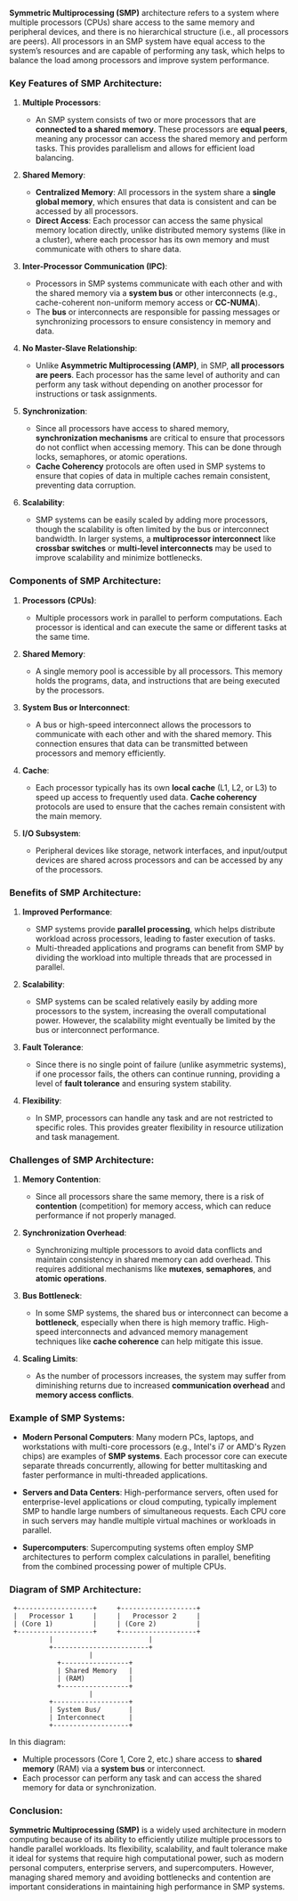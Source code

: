 **Symmetric Multiprocessing (SMP)** architecture refers to a system where multiple processors (CPUs) share access to the same memory and peripheral devices, and there is no hierarchical structure (i.e., all processors are peers). All processors in an SMP system have equal access to the system’s resources and are capable of performing any task, which helps to balance the load among processors and improve system performance.

### Key Features of SMP Architecture:
1. **Multiple Processors**: 
   - An SMP system consists of two or more processors that are **connected to a shared memory**. These processors are **equal peers**, meaning any processor can access the shared memory and perform tasks. This provides parallelism and allows for efficient load balancing.

2. **Shared Memory**: 
   - **Centralized Memory**: All processors in the system share a **single global memory**, which ensures that data is consistent and can be accessed by all processors.
   - **Direct Access**: Each processor can access the same physical memory location directly, unlike distributed memory systems (like in a cluster), where each processor has its own memory and must communicate with others to share data.

3. **Inter-Processor Communication (IPC)**:
   - Processors in SMP systems communicate with each other and with the shared memory via a **system bus** or other interconnects (e.g., cache-coherent non-uniform memory access or **CC-NUMA**).
   - The **bus** or interconnects are responsible for passing messages or synchronizing processors to ensure consistency in memory and data.

4. **No Master-Slave Relationship**:
   - Unlike **Asymmetric Multiprocessing (AMP)**, in SMP, **all processors are peers**. Each processor has the same level of authority and can perform any task without depending on another processor for instructions or task assignments.

5. **Synchronization**:
   - Since all processors have access to shared memory, **synchronization mechanisms** are critical to ensure that processors do not conflict when accessing memory. This can be done through locks, semaphores, or atomic operations.
   - **Cache Coherency** protocols are often used in SMP systems to ensure that copies of data in multiple caches remain consistent, preventing data corruption.

6. **Scalability**:
   - SMP systems can be easily scaled by adding more processors, though the scalability is often limited by the bus or interconnect bandwidth. In larger systems, a **multiprocessor interconnect** like **crossbar switches** or **multi-level interconnects** may be used to improve scalability and minimize bottlenecks.

### Components of SMP Architecture:
1. **Processors (CPUs)**: 
   - Multiple processors work in parallel to perform computations. Each processor is identical and can execute the same or different tasks at the same time.
   
2. **Shared Memory**:
   - A single memory pool is accessible by all processors. This memory holds the programs, data, and instructions that are being executed by the processors.

3. **System Bus or Interconnect**:
   - A bus or high-speed interconnect allows the processors to communicate with each other and with the shared memory. This connection ensures that data can be transmitted between processors and memory efficiently.

4. **Cache**:
   - Each processor typically has its own **local cache** (L1, L2, or L3) to speed up access to frequently used data. **Cache coherency** protocols are used to ensure that the caches remain consistent with the main memory.

5. **I/O Subsystem**:
   - Peripheral devices like storage, network interfaces, and input/output devices are shared across processors and can be accessed by any of the processors.

### Benefits of SMP Architecture:
1. **Improved Performance**:
   - SMP systems provide **parallel processing**, which helps distribute workload across processors, leading to faster execution of tasks.
   - Multi-threaded applications and programs can benefit from SMP by dividing the workload into multiple threads that are processed in parallel.

2. **Scalability**:
   - SMP systems can be scaled relatively easily by adding more processors to the system, increasing the overall computational power. However, the scalability might eventually be limited by the bus or interconnect performance.

3. **Fault Tolerance**:
   - Since there is no single point of failure (unlike asymmetric systems), if one processor fails, the others can continue running, providing a level of **fault tolerance** and ensuring system stability.

4. **Flexibility**:
   - In SMP, processors can handle any task and are not restricted to specific roles. This provides greater flexibility in resource utilization and task management.

### Challenges of SMP Architecture:
1. **Memory Contention**:
   - Since all processors share the same memory, there is a risk of **contention** (competition) for memory access, which can reduce performance if not properly managed.

2. **Synchronization Overhead**:
   - Synchronizing multiple processors to avoid data conflicts and maintain consistency in shared memory can add overhead. This requires additional mechanisms like **mutexes**, **semaphores**, and **atomic operations**.

3. **Bus Bottleneck**:
   - In some SMP systems, the shared bus or interconnect can become a **bottleneck**, especially when there is high memory traffic. High-speed interconnects and advanced memory management techniques like **cache coherence** can help mitigate this issue.

4. **Scaling Limits**:
   - As the number of processors increases, the system may suffer from diminishing returns due to increased **communication overhead** and **memory access conflicts**.

### Example of SMP Systems:
- **Modern Personal Computers**: Many modern PCs, laptops, and workstations with multi-core processors (e.g., Intel's i7 or AMD's Ryzen chips) are examples of **SMP systems**. Each processor core can execute separate threads concurrently, allowing for better multitasking and faster performance in multi-threaded applications.
  
- **Servers and Data Centers**: High-performance servers, often used for enterprise-level applications or cloud computing, typically implement SMP to handle large numbers of simultaneous requests. Each CPU core in such servers may handle multiple virtual machines or workloads in parallel.

- **Supercomputers**: Supercomputing systems often employ SMP architectures to perform complex calculations in parallel, benefiting from the combined processing power of multiple CPUs.

### Diagram of SMP Architecture:

```
 +-------------------+     +-------------------+
 |   Processor 1     |     |   Processor 2     |
 | (Core 1)          |     | (Core 2)          |
 +-------------------+     +-------------------+
          |                        |
          +------------------------+                  
                    |                     
            +-----------------+       
            | Shared Memory   |
            | (RAM)           |
            +-----------------+                  
                    |
          +-------------------+ 
          | System Bus/       |
          | Interconnect      |
          +-------------------+
```

In this diagram:
- Multiple processors (Core 1, Core 2, etc.) share access to **shared memory** (RAM) via a **system bus** or interconnect.
- Each processor can perform any task and can access the shared memory for data or synchronization.

### Conclusion:
**Symmetric Multiprocessing (SMP)** is a widely used architecture in modern computing because of its ability to efficiently utilize multiple processors to handle parallel workloads. Its flexibility, scalability, and fault tolerance make it ideal for systems that require high computational power, such as modern personal computers, enterprise servers, and supercomputers. However, managing shared memory and avoiding bottlenecks and contention are important considerations in maintaining high performance in SMP systems.